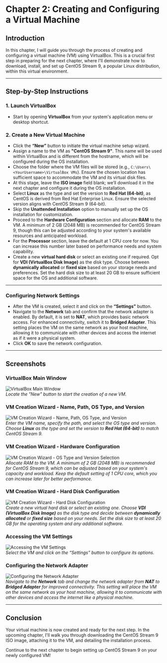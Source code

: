 # Chapter 2: Creating and Configuring a Virtual Machine

## Introduction
In this chapter, I will guide you through the process of creating and configuring a virtual machine (VM) using VirtualBox. This is a crucial first step in preparing for the next chapter, where I'll demonstrate how to download, install, and set up CentOS Stream 9, a popular Linux distribution, within this virtual environment.

---

## Step-by-Step Instructions

### 1. Launch VirtualBox
- Start by opening **VirtualBox** from your system's application menu or desktop shortcut.

### 2. Create a New Virtual Machine
- Click the **“New”** button to initiate the virtual machine setup wizard.
- Assign a name to the VM as **"CentOS Stream 9"**. This name will be used within VirtualBox and is different from the hostname, which will be configured during the OS installation.
- Choose the folder where the VM files will be stored (e.g., `C:\Users\<YourUsername>\VirtualBox VMs`). Ensure the chosen location has sufficient space to accommodate the VM and its virtual disk files.
- At this stage, leave the **ISO image** field blank; we’ll download it in the next chapter and configure it during the OS installation.
- Select **Linux** as the type and set the version to **Red Hat (64-bit)**, as CentOS is derived from Red Hat Enterprise Linux. Ensure the selected version aligns with CentOS Stream 9 (64-bit).
- Skip the **Unattended Installation** option to manually set up the OS installation for customization.
- Proceed to the **Hardware Configuration** section and allocate **RAM** to the VM. A minimum of 2 GB (2048 MB) is recommended for CentOS Stream 9, though this can be adjusted according to your system's available resources and anticipated workload.
- For the **Processor** section, leave the default at 1 CPU core for now. You can increase this number later based on performance needs and system capability.
- Create a new **virtual hard disk** or select an existing one if required. Opt for **VDI (VirtualBox Disk Image)** as the disk type. Choose between **dynamically allocated** or **fixed size** based on your storage needs and preferences. Set the hard disk size to at least 20 GB to ensure sufficient space for the OS and additional software.

---

### Configuring Network Settings

- After the VM is created, select it and click on the **“Settings”** button.
- Navigate to the **Network** tab and confirm that the network adapter is enabled. By default, it is set to **NAT**, which provides basic network access. For enhanced connectivity, switch it to **Bridged Adapter**. This setting places the VM on the same network as your host machine, allowing it to communicate with other devices and access the internet as if it were a physical system.
- Click **OK** to save the network configuration.

---

## Screenshots

### VirtualBox Main Window
![VirtualBox Main Window](screenshots/00-virtualbox-main-window-new-button-highlighted.png)  
*Locate the "New" button to start the creation of a new VM.*

### VM Creation Wizard - Name, Path, OS Type, and Version
![VM Creation Wizard - Name, Path, OS Type, and Version](screenshots/01-vm-creation-wizard-name-path-os-type-version.png)  
*Enter the VM name, specify the path, and select the OS type and version. Choose **Linux** as the type and set the version to **Red Hat (64-bit)** to match CentOS Stream 9.*

### VM Creation Wizard - Hardware Configuration
![VM Creation Wizard - OS Type and Version Selection](screenshots/02-vm-creation-wizard-os-type-version-selection.png)  
*Allocate RAM to the VM. A minimum of 2 GB (2048 MB) is recommended for CentOS Stream 9, which can be adjusted based on your system's capacity and workload. Keep the default setting of 1 CPU core, which you can increase later for better performance.*

### VM Creation Wizard - Hard Disk Configuration
![VM Creation Wizard - Hard Disk Configuration](screenshots/03-vm-creation-wizard-hard-disk-configuration.png)  
*Create a new virtual hard disk or select an existing one. Choose **VDI (VirtualBox Disk Image)** as the disk type and decide between **dynamically allocated** or **fixed size** based on your needs. Set the disk size to at least 20 GB for the operating system and any additional software.*

### Accessing the VM Settings
![Accessing the VM Settings](screenshots/04-accessing-vm-settings.png)  
*Select the VM and click on the “Settings” button to configure its options.*

### Configuring the Network Adapter
![Configuring the Network Adapter](screenshots/05-configuring-network-adapter.png)  
*Navigate to the **Network** tab and change the network adapter from **NAT** to **Bridged Adapter** for improved connectivity. This setting will place the VM on the same network as your host machine, allowing it to communicate with other devices and access the internet like a physical machine.*

---

## Conclusion
Your virtual machine is now created and ready for the next step. In the upcoming chapter, I'll walk you through downloading the CentOS Stream 9 ISO image, attaching it to the VM, and detailing the installation process.

Continue to the next chapter to begin setting up CentOS Stream 9 on your newly configured VM!
